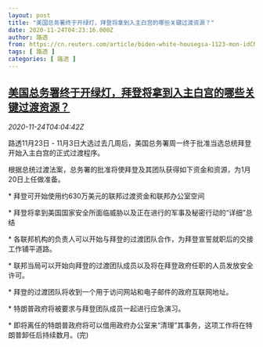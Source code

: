 ```yaml
---
layout: post
title: "美国总务署终于开绿灯，拜登将拿到入主白宫的哪些关键过渡资源？"
date: 2020-11-24T04:23:16.000Z
author: 路透
from: https://cn.reuters.com/article/biden-white-housegsa-1123-mon-idCNKBS2840AQ
tags: [ 路透 ]
categories: [ 路透 ]
---
```

<!--1606191796000-->
[美国总务署终于开绿灯，拜登将拿到入主白宫的哪些关键过渡资源？](https://cn.reuters.com/article/biden-white-housegsa-1123-mon-idCNKBS2840AQ)
------

<div>
<div><i>2020-11-24T04:04:42Z</i></div><p>路透11月23日 - 11月3日大选过去几周后，美国总务署周一终于批准当选总统拜登开始入主白宫的正式过渡程序。</p><p>根据总统过渡法案，总务署的批准将使拜登及其团队获得如下资金和资源，为1月20日上任做准备。</p><p>* 拜登可开始使用约630万美元的联邦过渡资金和联邦办公室空间</p><p>* 拜登将拿到美国国家安全所面临威胁以及正在进行的军事及秘密行动的“详细”总结</p><p>* 各联邦机构的负责人可以开始与拜登的过渡团队合作，为拜登宣誓就职后的交接工作铺平道路。</p><p>* 联邦当局可以开始向拜登的过渡团队成员以及将在拜登政府任职的人员发放安全许可。</p><p>* 拜登的过渡团队将收到一个用于访问网站和电子邮件的政府互联网地址。</p><p>* 特朗普政府将被要求与拜登团队成员一起进行应急演习。</p><p>* 即将离任的特朗普政府将可以借用政府办公室来“清理”其事务，这项工作将在特朗普卸任后持续数月。(完)</p>
</div>
